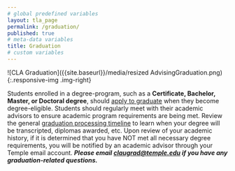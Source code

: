 ```yaml
---
# global predefined variables
layout: tla_page
permalink: /graduation/
published: true
# meta-data variables
title: Graduation
# custom variables
---
```

![CLA Graduation]({{site.baseurl}}/media/resized AdvisingGraduation.png){:.responsive-img .img-right}

Students enrolled in a degree-program, such as a **Certificate, Bachelor, Master, or Doctoral degree**, should [apply to graduate](https://registrar.temple.edu/apply-to-graduate) when they become degree-eligible. Students should regularly meet with their academic advisors to ensure academic program requirements are being met. Review the general [graduation processing timeline](https://registrar.temple.edu/graduation-processing-timeline) to learn when your degree will be transcripted, diplomas awarded, etc. Upon review of your academic history, if it is determined that you have NOT met all necessary degree requirements, you will be notified by an academic advisor through your Temple email account. _**Please email [claugrad@temple.edu](mailto:claugrad@temple.edu) if you have any graduation-related questions.**_
